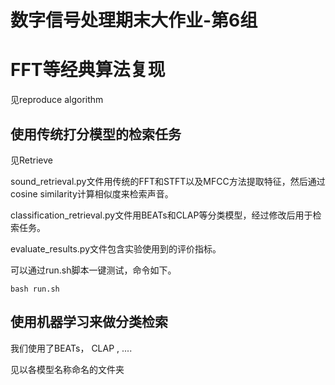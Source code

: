 # 数字信号处理期末大作业-第6组

# FFT等经典算法复现

见reproduce algorithm

## 使用传统打分模型的检索任务

见Retrieve

sound_retrieval.py文件用传统的FFT和STFT以及MFCC方法提取特征，然后通过cosine similarity计算相似度来检索声音。

classification_retrieval.py文件用BEATs和CLAP等分类模型，经过修改后用于检索任务。

evaluate_results.py文件包含实验使用到的评价指标。

可以通过run.sh脚本一键测试，命令如下。

`bash run.sh`

## 使用机器学习来做分类检索

我们使用了BEATs， CLAP , ....

见以各模型名称命名的文件夹
